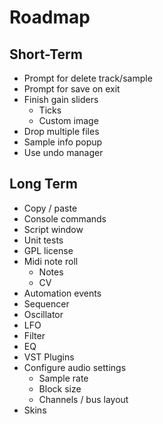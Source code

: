 # Roadmap

## Short-Term
- Prompt for delete track/sample
- Prompt for save on exit
- Finish gain sliders
  - Ticks
  - Custom image
- Drop multiple files
- Sample info popup
- Use undo manager

## Long Term

- Copy / paste
- Console commands
- Script window
- Unit tests
- GPL license
- Midi note roll
  - Notes
  - CV
- Automation events
- Sequencer
- Oscillator
- LFO
- Filter
- EQ
- VST Plugins
- Configure audio settings
  - Sample rate
  - Block size
  - Channels / bus layout
- Skins
